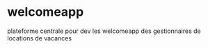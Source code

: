 # welcomeapp
plateforme centrale pour dev les welcomeapp des gestionnaires de locations de vacances
